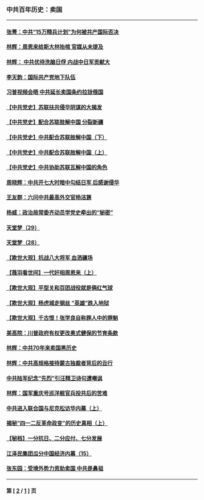 ### 中共百年历史：卖国
---
#### [张菁：中共“15万精兵计划”为何被共产国际否决](../../pages/nf1176117/n13967677.md?10190430) 
#### [林辉：周恩来给斯大林抬棺 官媒从未提及](../../pages/nf1176117/n13961173.md?10190430) 
#### [林辉： 中共优待洗脑日俘 内战中日军贡献大](../../pages/nf1176117/n13624644.md?10190430) 
#### [李天韵：国际共产党地下队伍](../../pages/nf1176117/n13611808.md?10190430) 
#### [习普视频会晤 中共延长卖国条约拉拢俄国](../../pages/nf1176117/n13060971.md?10190430) 
#### [【中共党史】苏联扶共侵华阴谋的大揭发](../../pages/nf1176117/n13056050.md?10190430) 
#### [【中共党史】配合苏联肢解中国 分裂新疆](../../pages/nf1176117/n13040700.md?10190430) 
#### [【中共党史】中共配合苏联肢解中国（下）](../../pages/nf1176117/n13035660.md?10190430) 
#### [【中共党史】中共配合苏联肢解中国（上）](../../pages/nf1176117/n13030262.md?10190430) 
#### [【中共党史】中共协助苏联瓦解中国的角色](../../pages/nf1176117/n13018109.md?10190430) 
#### [周晓辉：中共开七大时暗中勾结日军 后感谢侵华](../../pages/nf1176117/n12921960.md?10190430) 
#### [王友群：六问中共最高外交官杨洁篪](../../pages/nf1176117/n12836495.md?10190430) 
#### [杨威：政治局常委齐动员学党史牵出的“秘密”](../../pages/nf1176117/n12764642.md?10190430) 
#### [天堂梦（29）](../../pages/nf1176117/n12408465.md?10190430) 
#### [天堂梦（28）](../../pages/nf1176117/n12408309.md?10190430) 
#### [【欺世大观】抗战八大将军 血洒疆场](../../pages/nf1176117/n12357044.md?10190430) 
#### [【薇羽看世间】一代奸相周恩来（上）](../../pages/nf1176117/n12401109.md?10190430) 
#### [【欺世大观】平型关和百团战役就是俩红气球](../../pages/nf1176117/n12359157.md?10190430) 
#### [【欺世大观】杨虎城走钢丝 “英雄”跌入地狱](../../pages/nf1176117/n12358840.md?10190430) 
#### [【欺世大观】千古恨！张学良自称罪人中的罪魁](../../pages/nf1176117/n12358629.md?10190430) 
#### [美高院：川普政府有权更改奥式健保的节育条款](../../pages/nf1176117/n12242171.md?10190430) 
#### [林辉：中共70年来卖国黑历史](../../pages/nf1176117/n11552181.md?10190430) 
#### [林辉：中共高规格接待蒙古独裁者背后的丑行](../../pages/nf1176117/n11225005.md?10190430) 
#### [中共陆军纪念“先烈”引汪精卫诗句遭嘲讽](../../pages/nf1176117/n11153345.md?10190430) 
#### [林辉：国军重庆号巡洋舰官兵投共后的苦难](../../pages/nf1176117/n10997801.md?10190430) 
#### [中共进入联合国与尼克松访华内幕（上）](../../pages/nf1176117/n10138788.md?10190430) 
#### [揭秘“四一二反革命政变”的历史真相（上）](../../pages/nf1176117/n9996650.md?10190430) 
#### [【秘档】一分抗日、二分应付、七分发展](../../pages/nf1176117/n9331484.md?10190430) 
#### [江泽民集团瓜分中国经济内幕（15）](../../pages/nf1176117/n9268584.md?10190430) 
#### [张东园：受境外势力资助卖国 中共是鼻祖](../../pages/nf1176117/n9272480.md?10190430) 

---
#### 第 [ [2](./2.md?10190430) / [1](./1.md?10190430) ] 页
